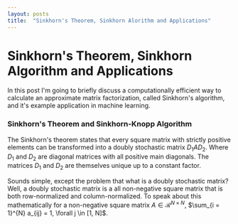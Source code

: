 ```yaml
---
layout: posts
title:  "Sinkhorn's Theorem, Sinkhorn Alorithm and Applications"
---
```


# Sinkhorn's Theorem, Sinkhorn Algorithm and Applications

In this post I'm going to briefly discuss a computationally efficient way to calculate an approximate matrix factorization, called Sinkhorn's algorithm, and it's example application in machine learning.

### Sinkhorn's Theorem and Sinkhorn-Knopp Algorithm

The Sinkhorn's theorem states that every square matrix with strictly positive elements can be transformed into a doubly stochastic matrix $D_1AD_2$. Where $D_1$ and $D_2$ are diagonal matrices with all positive main diagonals. The matrices $D_1$ and $D_2$ are themselves unique up to a constant factor.

Sounds simple, except the problem that what is a doubly stochastic matrix? Well, a doubly stochastic matrix is a all non-negative square matrix that is both row-normalized and column-normalized. To speak about this mathematically for a non-negative square matrix $A \in \mathcal{R}^{N \times N}$, $\sum_{i = 1}^{N} a_{ij} = 1, \forall j \in [1, N]$.

